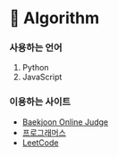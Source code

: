 # 💝 Algorithm

### 사용하는 언어
1. Python 
2. JavaScript

### 이용하는 사이트
- [Baekjoon Online Judge](https://www.acmicpc.net/)
- [프로그래머스](https://programmers.co.kr/)
- [LeetCode](https://leetcode.com/explore/)
